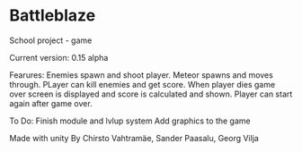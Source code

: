# Battleblaze
School project - game

Current version: 0.15 alpha

Fearures:
Enemies spawn and shoot player.
Meteor spawns and moves through.
PLayer can kill enemies and get score.
When player dies game over screen is displayed and score is calculated and shown.
Player can start again after game over.

To Do:
Finish module and lvlup system
Add graphics to the game

Made with unity
By Chirsto Vahtramäe, Sander Paasalu, Georg Vilja
